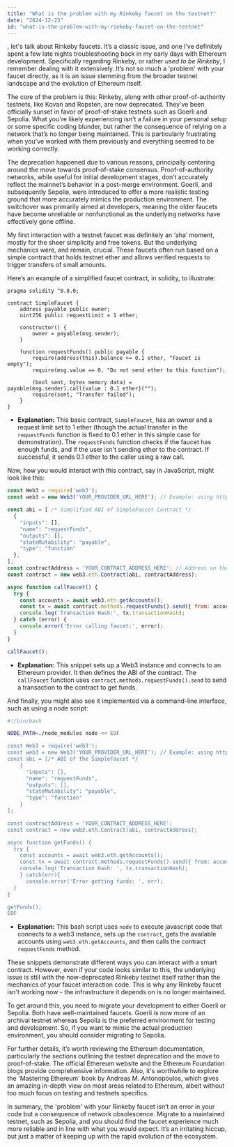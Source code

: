 ```yaml
---
title: "What is the problem with my Rinkeby faucet on the testnet?"
date: "2024-12-23"
id: "what-is-the-problem-with-my-rinkeby-faucet-on-the-testnet"
---
```


, let's talk about Rinkeby faucets. It’s a classic issue, and one I’ve definitely spent a few late nights troubleshooting back in my early days with Ethereum development. Specifically regarding Rinkeby, or rather *used to be Rinkeby*, I remember dealing with it extensively. It’s not so much a 'problem' with your faucet directly, as it is an issue stemming from the broader testnet landscape and the evolution of Ethereum itself.

The core of the problem is this: Rinkeby, along with other proof-of-authority testnets, like Kovan and Ropsten, are now deprecated. They’ve been officially sunset in favor of proof-of-stake testnets such as Goerli and Sepolia. What you're likely experiencing isn't a failure in your personal setup or some specific coding blunder, but rather the consequence of relying on a network that’s no longer being maintained. This is particularly frustrating when you’ve worked with them previously and everything seemed to be working correctly.

The deprecation happened due to various reasons, principally centering around the move towards proof-of-stake consensus. Proof-of-authority networks, while useful for initial development stages, don’t accurately reflect the mainnet’s behavior in a post-merge environment. Goerli, and subsequently Sepolia, were introduced to offer a more realistic testing ground that more accurately mimics the production environment. The switchover was primarily aimed at developers, meaning the older faucets have become unreliable or nonfunctional as the underlying networks have effectively gone offline.

My first interaction with a testnet faucet was definitely an ‘aha’ moment, mostly for the sheer simplicity and free tokens. But the underlying mechanics were, and remain, crucial. These faucets often run based on a simple contract that holds testnet ether and allows verified requests to trigger transfers of small amounts.

Here’s an example of a simplified faucet contract, in solidity, to illustrate:

```solidity
pragma solidity ^0.8.0;

contract SimpleFaucet {
    address payable public owner;
    uint256 public requestLimit = 1 ether;

    constructor() {
        owner = payable(msg.sender);
    }

    function requestFunds() public payable {
        require(address(this).balance >= 0.1 ether, "Faucet is empty");
        require(msg.value == 0, "Do not send ether to this function");

        (bool sent, bytes memory data) = payable(msg.sender).call{value : 0.1 ether}("");
        require(sent, "Transfer failed");
    }
}
```

*   **Explanation:** This basic contract, `SimpleFaucet`, has an owner and a request limit set to 1 ether (though the actual transfer in the `requestFunds` function is fixed to 0.1 ether in this simple case for demonstration). The `requestFunds` function checks if the faucet has enough funds, and if the user isn't sending ether to the contract. If successful, it sends 0.1 ether to the caller using a raw call.

Now, how you would interact with this contract, say in JavaScript, might look like this:

```javascript
const Web3 = require('web3');
const web3 = new Web3('YOUR_PROVIDER_URL_HERE'); // Example: using http://localhost:8545

const abi = [ /* Simplified ABI of SimpleFaucet Contract */
  {
    "inputs": [],
    "name": "requestFunds",
    "outputs": [],
    "stateMutability": "payable",
    "type": "function"
  },
];
const contractAddress = 'YOUR_CONTRACT_ADDRESS_HERE'; // Address on the active testnet
const contract = new web3.eth.Contract(abi, contractAddress);

async function callFaucet() {
  try {
    const accounts = await web3.eth.getAccounts();
    const tx = await contract.methods.requestFunds().send({ from: accounts[0], value: '0' });
    console.log('Transaction Hash:', tx.transactionHash);
  } catch (error) {
    console.error('Error calling faucet:', error);
  }
}

callFaucet();

```

*   **Explanation:** This snippet sets up a Web3 instance and connects to an Ethereum provider. It then defines the ABI of the contract. The `callFaucet` function uses `contract.methods.requestFunds().send` to send a transaction to the contract to get funds.

And finally, you might also see it implemented via a command-line interface, such as using a node script:

```bash
#!/bin/bash

NODE_PATH=./node_modules node << EOF

const Web3 = require('web3');
const web3 = new Web3('YOUR_PROVIDER_URL_HERE'); // Example: using http://localhost:8545
const abi = [/* ABI of the SimpleFaucet */
    {
      "inputs": [],
      "name": "requestFunds",
      "outputs": [],
      "stateMutability": "payable",
      "type": "function"
    }
];

const contractAddress = 'YOUR_CONTRACT_ADDRESS_HERE';
const contract = new web3.eth.Contract(abi, contractAddress);

async function getFunds() {
  try {
    const accounts = await web3.eth.getAccounts();
    const tx = await contract.methods.requestFunds().send({ from: accounts[0], value: '0'});
    console.log('Transaction Hash: ', tx.transactionHash);
    } catch(err){
      console.error('Error getting funds: ', err);
  }
}

getFunds();
EOF
```

*   **Explanation:** This bash script uses `node` to execute javascript code that connects to a web3 instance, sets up the `contract`, gets the available accounts using `web3.eth.getAccounts`, and then calls the contract `requestFunds` method.

These snippets demonstrate different ways you can interact with a smart contract. However, even if your code looks similar to this, the underlying issue is still with the now-deprecated Rinkeby testnet itself rather than the mechanics of your faucet interaction code. This is why any Rinkeby faucet isn't working now - the infrastructure it depends on is no longer maintained.

To get around this, you need to migrate your development to either Goerli or Sepolia. Both have well-maintained faucets. Goerli is now more of an archival testnet whereas Sepolia is the preferred environment for testing and development. So, if you want to mimic the actual production environment, you should consider migrating to Sepolia.

For further details, it’s worth reviewing the Ethereum documentation, particularly the sections outlining the testnet deprecation and the move to proof-of-stake. The official Ethereum website and the Ethereum Foundation blogs provide comprehensive information. Also, it's worthwhile to explore the 'Mastering Ethereum' book by Andreas M. Antonopoulos, which gives an amazing in-depth view on most areas related to Ethereum, albeit without too much focus on testing and testnets specifics.

In summary, the 'problem' with your Rinkeby faucet isn’t an error in your code but a consequence of network obsolescence. Migrate to a maintained testnet, such as Sepolia, and you should find the faucet experience much more reliable and in line with what you would expect. It’s an irritating hiccup, but just a matter of keeping up with the rapid evolution of the ecosystem.
